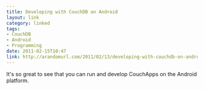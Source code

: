 ```yaml
---
title: Developing with CouchDB on Android
layout: link
category: linked
tags:
- CouchDB
- Android
- Programming
date: 2011-02-15T10:47
link: http://arandomurl.com/2011/02/13/developing-with-couchdb-on-android.html
---
```


It's so great to see that you can run and develop CouchApps on the Android platform.